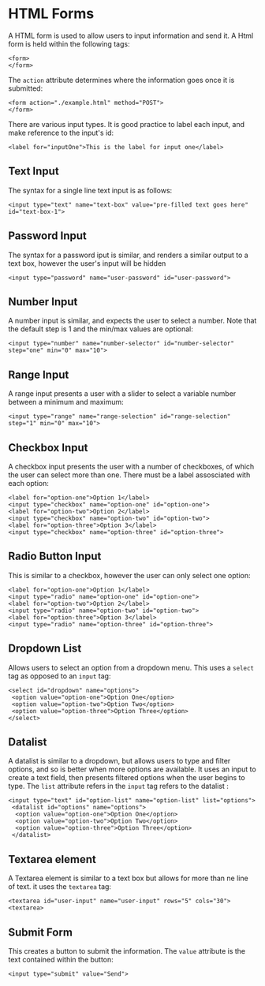 # HTML Forms

 A HTML form is used to allow users to input information and send it. A Html form is held within the following tags:
 ```
 <form>
 </form>
 ```
 
The `action` attribute determines where the information goes once it is submitted:
```
<form action="./example.html" method="POST">
</form>
```

There are various input types. It is good practice to label each input, and make reference to the input's id:
```
<label for="inputOne">This is the label for input one</label>
```

## Text Input

The syntax for a single line text input is as follows:
```
<input type="text" name="text-box" value="pre-filled text goes here" id="text-box-1">
```

## Password Input
The syntax for a password iput is similar, and renders a similar output to a text box, however the user's input will be hidden
```
<input type="password" name="user-password" id="user-password">
```

## Number Input
A number input is similar, and expects the user to select a number. Note that the default step is 1 and the min/max values are optional:
```
<input type="number" name="number-selector" id="number-selector" step="one" min="0" max="10">
```
## Range Input
A range input presents a user with a slider to select a variable number between a minimum and maximum:
```
<input type="range" name="range-selection" id="range-selection" step="1" min="0" max="10">
```

## Checkbox Input
A checkbox input presents the user with a number of checkboxes, of which the user can select more than one. There must be a label assosciated with each option:
```
<label for="option-one">Option 1</label>
<input type="checkbox" name="option-one" id="option-one">
<label for="option-two">Option 2</label>
<input type="checkbox" name="option-two" id="option-two">
<label for="option-three">Option 3</label>
<input type="checkbox" name="option-three" id="option-three">
```

## Radio Button Input
This is similar to a checkbox, however the user can only select one option:
```
<label for="option-one">Option 1</label>
<input type="radio" name="option-one" id="option-one">
<label for="option-two">Option 2</label>
<input type="radio" name="option-two" id="option-two">
<label for="option-three">Option 3</label>
<input type="radio" name="option-three" id="option-three">
```

## Dropdown List
Allows users to select an option from a dropdown menu. This uses a `select` tag as opposed to an `input` tag:
```
<select id="dropdown" name="options">
 <option value="option-one">Option One</option>
 <option value="option-two">Option Two</option>
 <option value="option-three">Option Three</option>
</select>
```

## Datalist
A datalist is similar to a dropdown, but allows users to type and filter options, and so is better when more options are available. It uses an input to create a text field, then presents filtered options when the user begins to type. The `list` attribute refers in the `input` tag refers to the datalist :
```
<input type="text" id="option-list" name="option-list" list="options"> 
 <datalist id="options" name="options">
  <option value="option-one">Option One</option>
  <option value="option-two">Option Two</option>
  <option value="option-three">Option Three</option>
 </datalist>
```

## Textarea element
A Textarea element is similar to a text box but allows for more than ne line of text. it uses the `textarea` tag:
```
<textarea id="user-input" name="user-input" rows="5" cols="30"><textarea>
```

## Submit Form
This creates a button to submit the information. The `value` attribute is the text contained within the button:
```
<input type="submit" value="Send">
```
